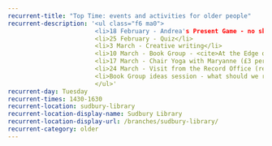 ```yaml
---
recurrent-title: "Top Time: events and activities for older people"
recurrent-description: '<ul class="f6 ma0">
                        <li>18 February - Andrea's Present Game - no skill required!</li>
                        <li>25 February - Quiz</li>
                        <li>3 March - Creative writing</li>
                        <li>10 March - Book Group - <cite>At the Edge of the Orchard</cite>, by Tracy Chevalier</li>
                        <li>17 March - Chair Yoga with Maryanne (£3 per person on the day)</li>
                        <li>24 March - Visit from the Record Office (rescheduled from February)</li>
                        <li>Book Group ideas session - what should we read over the next few months?</li>
                        </ul>'
recurrent-day: Tuesday
recurrent-times: 1430-1630
recurrent-location: sudbury-library
recurrent-location-display-name: Sudbury Library
recurrent-location-display-url: /branches/sudbury-library/
recurrent-category: older
---
```

